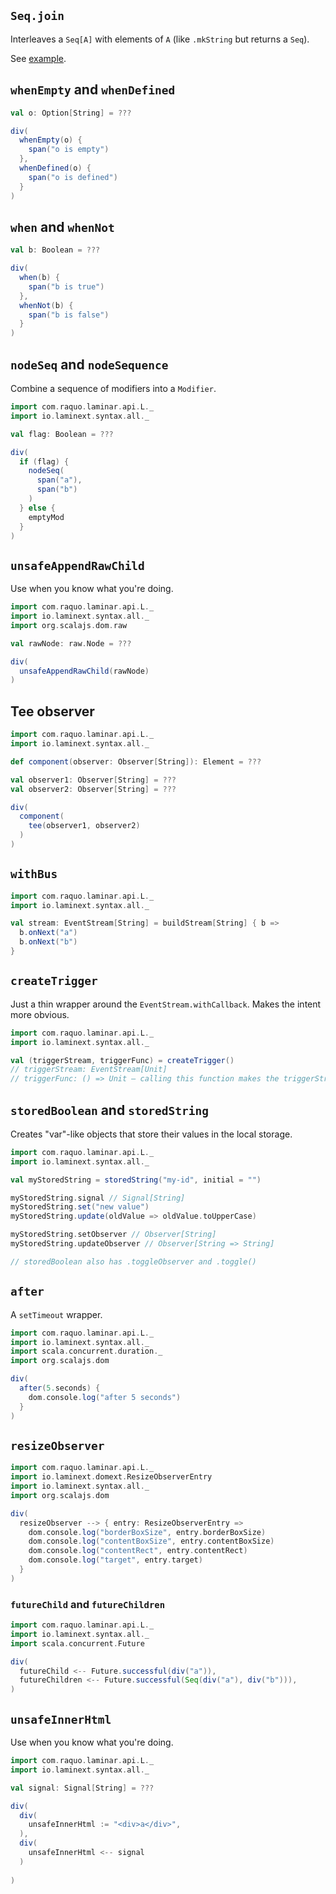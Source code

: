 ## `Seq.join`

Interleaves a `Seq[A]` with elements of `A` (like `.mkString` but returns a `Seq`).

See [example](/core/example-seq-join).

## `whenEmpty` and `whenDefined`

```scala
val o: Option[String] = ???

div(
  whenEmpty(o) {
    span("o is empty")
  },
  whenDefined(o) {
    span("o is defined")
  }
)
```

## `when` and `whenNot`

```scala
val b: Boolean = ???

div(
  when(b) {
    span("b is true")
  },
  whenNot(b) {
    span("b is false")
  }
)
```

## `nodeSeq` and `nodeSequence`

Combine a sequence of modifiers into a `Modifier`.

```scala
import com.raquo.laminar.api.L._
import io.laminext.syntax.all._

val flag: Boolean = ???

div(
  if (flag) {
    nodeSeq(
      span("a"),
      span("b")
    )
  } else {
    emptyMod
  }
)
```

## `unsafeAppendRawChild`

Use when you know what you're doing.

```scala
import com.raquo.laminar.api.L._
import io.laminext.syntax.all._
import org.scalajs.dom.raw

val rawNode: raw.Node = ???

div(
  unsafeAppendRawChild(rawNode)
)
```

## Tee observer

```scala
import com.raquo.laminar.api.L._
import io.laminext.syntax.all._

def component(observer: Observer[String]): Element = ???

val observer1: Observer[String] = ???
val observer2: Observer[String] = ???

div(
  component(
    tee(observer1, observer2)
  )
)
```

## `withBus`

```scala
import com.raquo.laminar.api.L._
import io.laminext.syntax.all._

val stream: EventStream[String] = buildStream[String] { b =>
  b.onNext("a")
  b.onNext("b") 
}
```

## `createTrigger`

Just a thin wrapper around the `EventStream.withCallback`. Makes the intent more obvious.

```scala
import com.raquo.laminar.api.L._
import io.laminext.syntax.all._

val (triggerStream, triggerFunc) = createTrigger()
// triggerStream: EventStream[Unit]
// triggerFunc: () => Unit – calling this function makes the triggerStream emit a value 
```

## `storedBoolean` and `storedString`

Creates "var"-like objects that store their values in the local storage.

```scala
import com.raquo.laminar.api.L._
import io.laminext.syntax.all._

val myStoredString = storedString("my-id", initial = "")

myStoredString.signal // Signal[String]
myStoredString.set("new value")
myStoredString.update(oldValue => oldValue.toUpperCase)

myStoredString.setObserver // Observer[String]
myStoredString.updateObserver // Observer[String => String]

// storedBoolean also has .toggleObserver and .toggle()
```

## `after`

A `setTimeout` wrapper.

```scala
import com.raquo.laminar.api.L._
import io.laminext.syntax.all._
import scala.concurrent.duration._
import org.scalajs.dom

div(
  after(5.seconds) {
    dom.console.log("after 5 seconds")    
  }
)
```

## `resizeObserver`

```scala
import com.raquo.laminar.api.L._
import io.laminext.domext.ResizeObserverEntry
import io.laminext.syntax.all._
import org.scalajs.dom

div(
  resizeObserver --> { entry: ResizeObserverEntry => 
    dom.console.log("borderBoxSize", entry.borderBoxSize)    
    dom.console.log("contentBoxSize", entry.contentBoxSize)    
    dom.console.log("contentRect", entry.contentRect)    
    dom.console.log("target", entry.target)    
  }
)

```

### `futureChild` and `futureChildren`

```scala
import com.raquo.laminar.api.L._
import io.laminext.syntax.all._
import scala.concurrent.Future

div(
  futureChild <-- Future.successful(div("a")),  
  futureChildren <-- Future.successful(Seq(div("a"), div("b"))),  
)
```

## `unsafeInnerHtml`

Use when you know what you're doing.

```scala
import com.raquo.laminar.api.L._
import io.laminext.syntax.all._

val signal: Signal[String] = ???

div(
  div(
    unsafeInnerHtml := "<div>a</div>",
  ),
  div(
    unsafeInnerHtml <-- signal
  )
  
)
```
